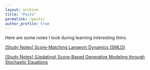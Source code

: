 ```yaml
---
layout: archive
title: "Posts"
permalink: /posts/
author_profile: true
---
```


Here are some notes I took during learning interesting thins.

[\[Study Notes\] Score-Matching Langevin Dynamics (SMLD)](http://ajay0422.github.io/files/Score-Matching_Langevin_Dynamics_(SMLD).html)

[\[Study Notes\] (Updating) Score-Based Generative Modeling through Stochastic Equations](Score-Based_Generative_Modeling_through_Stochastic.html)

<!-- {% for post in site.posts reversed %}
  {% include archive-single.html %}
{% endfor %} -->